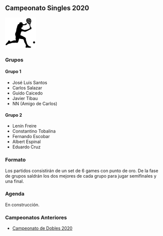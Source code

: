 ## Campeonato Singles 2020

<img src="./images/noun_tennis.png" width="100">

### Grupos

#### Grupo 1

- José Luis Santos
- Carlos Salazar
- Guido Caicedo
- Javier Tibau
- NN (Amigo de Carlos)

#### Grupo 2

- Lenín Freire
- Constantino Tobalina
- Fernando Escobar
- Albert Espinal
- Eduardo Cruz


### Formato

Los partidos consistirán de un set de 6 games con punto de oro. De la fase de grupos saldrán los dos mejores de cada grupo para jugar semifinales y una final.

### Agenda

En construcción.

### Campeonatos Anteriores
- [Campeonato de Dobles 2020](2020-dobles.md)
